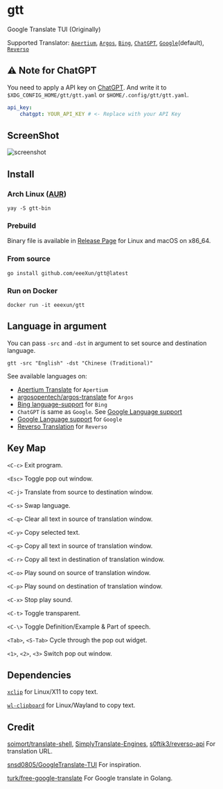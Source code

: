 # gtt

Google Translate TUI (Originally)

Supported Translator:
[`Apertium`](https://www.apertium.org/),
[`Argos`](https://translate.argosopentech.com/),
[`Bing`](https://www.bing.com/translator),
[`ChatGPT`](https://chat.openai.com/),
[`Google`](https://translate.google.com/)(default),
[`Reverso`](https://www.reverso.net/text-translation)

## ⚠️ Note for ChatGPT

You need to apply a API key on [ChatGPT](https://platform.openai.com/account/api-keys).
And write it to `$XDG_CONFIG_HOME/gtt/gtt.yaml` or `$HOME/.config/gtt/gtt.yaml`.

```yaml
api_key:
    chatgpt: YOUR_API_KEY # <- Replace with your API Key
```

## ScreenShot

![screenshot](https://user-images.githubusercontent.com/58657914/213123592-5d8bccfb-ff80-4ad6-aaca-03b31c4c2c59.gif)

## Install

### Arch Linux ([AUR](https://aur.archlinux.org/packages/gtt-bin))

```
yay -S gtt-bin
```

### Prebuild

Binary file is available in [Release Page](https://github.com/eeeXun/gtt/releases) for Linux and macOS on x86_64.

### From source

```
go install github.com/eeeXun/gtt@latest
```

### Run on Docker

```
docker run -it eeexun/gtt
```

## Language in argument

You can pass `-src` and `-dst` in argument to set source and destination language.

```
gtt -src "English" -dst "Chinese (Traditional)"
```

See available languages on:

- [Apertium Translate](https://www.apertium.org/) for `Apertium`
- [argosopentech/argos-translate](https://github.com/argosopentech/argos-translate#supported-languages) for `Argos`
- [Bing language-support](https://learn.microsoft.com/en-us/azure/cognitive-services/translator/language-support#translation) for `Bing`
- `ChatGPT` is same as `Google`. See [Google Language support](https://cloud.google.com/translate/docs/languages)
- [Google Language support](https://cloud.google.com/translate/docs/languages) for `Google`
- [Reverso Translation](https://www.reverso.net/text-translation) for `Reverso`

## Key Map

`<C-c>`
Exit program.

`<Esc>`
Toggle pop out window.

`<C-j>`
Translate from source to destination window.

`<C-s>`
Swap language.

`<C-q>`
Clear all text in source of translation window.

`<C-y>`
Copy selected text.

`<C-g>`
Copy all text in source of translation window.

`<C-r>`
Copy all text in destination of translation window.

`<C-o>`
Play sound on source of translation window.

`<C-p>`
Play sound on destination of translation window.

`<C-x>`
Stop play sound.

`<C-t>`
Toggle transparent.

`<C-\>`
Toggle Definition/Example & Part of speech.

`<Tab>`, `<S-Tab>`
Cycle through the pop out widget.

`<1>`, `<2>`, `<3>`
Switch pop out window.

## Dependencies

[`xclip`](https://github.com/astrand/xclip) for Linux/X11 to copy text.

[`wl-clipboard`](https://github.com/bugaevc/wl-clipboard) for Linux/Wayland to copy text.

## Credit

[soimort/translate-shell](https://github.com/soimort/translate-shell),
[SimplyTranslate-Engines](https://codeberg.org/SimpleWeb/SimplyTranslate-Engines),
[s0ftik3/reverso-api](https://github.com/s0ftik3/reverso-api)
For translation URL.

[snsd0805/GoogleTranslate-TUI](https://github.com/snsd0805/GoogleTranslate-TUI) For inspiration.

[turk/free-google-translate](https://github.com/turk/free-google-translate) For Google translate in Golang.
